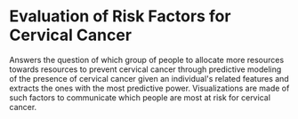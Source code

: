 # Evaluation of Risk Factors for Cervical Cancer

Answers the question of which group of people to allocate more resources towards resources to prevent cervical cancer through predictive modeling of the presence of cervical cancer given an individual's related features and extracts the ones with the most predictive power. Visualizations are made of such factors to communicate which people are most at risk for cervical cancer.  
